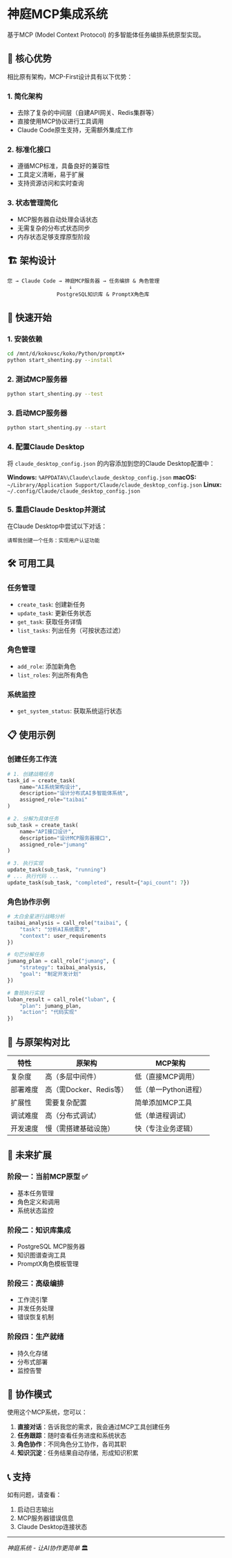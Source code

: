# 神庭MCP集成系统

基于MCP (Model Context Protocol) 的多智能体任务编排系统原型实现。

## 🎯 核心优势
                                  
相比原有架构，MCP-First设计具有以下优势：

### 1. **简化架构**
- 去除了复杂的中间层（自建API网关、Redis集群等）
- 直接使用MCP协议进行工具调用
- Claude Code原生支持，无需额外集成工作

### 2. **标准化接口**
- 遵循MCP标准，具备良好的兼容性
- 工具定义清晰，易于扩展
- 支持资源访问和实时查询

### 3. **状态管理简化**
- MCP服务器自动处理会话状态
- 无需复杂的分布式状态同步
- 内存状态足够支撑原型阶段

## 🏗️ 架构设计

```
您 → Claude Code → 神庭MCP服务器 → 任务编排 & 角色管理
                    ↓
                PostgreSQL知识库 & PromptX角色库
```

## 🚀 快速开始

### 1. 安装依赖
```bash
cd /mnt/d/kokovsc/koko/Python/promptX+
python start_shenting.py --install
```

### 2. 测试MCP服务器
```bash
python start_shenting.py --test
```

### 3. 启动MCP服务器
```bash
python start_shenting.py --start
```

### 4. 配置Claude Desktop
将 `claude_desktop_config.json` 的内容添加到您的Claude Desktop配置中：

**Windows:** `%APPDATA%\Claude\claude_desktop_config.json`
**macOS:** `~/Library/Application Support/Claude/claude_desktop_config.json`
**Linux:** `~/.config/Claude/claude_desktop_config.json`

### 5. 重启Claude Desktop并测试

在Claude Desktop中尝试以下对话：
```
请帮我创建一个任务：实现用户认证功能
```

## 🛠️ 可用工具

### 任务管理
- `create_task`: 创建新任务
- `update_task`: 更新任务状态
- `get_task`: 获取任务详情
- `list_tasks`: 列出任务（可按状态过滤）

### 角色管理
- `add_role`: 添加新角色
- `list_roles`: 列出所有角色

### 系统监控
- `get_system_status`: 获取系统运行状态

## 📋 使用示例

### 创建任务工作流
```python
# 1. 创建战略任务
task_id = create_task(
    name="AI系统架构设计",
    description="设计分布式AI多智能体系统",
    assigned_role="taibai"
)

# 2. 分解为具体任务
sub_task = create_task(
    name="API接口设计", 
    description="设计MCP服务器接口",
    assigned_role="jumang"
)

# 3. 执行实现
update_task(sub_task, "running")
# ... 执行代码 ...
update_task(sub_task, "completed", result={"api_count": 7})
```

### 角色协作示例
```python
# 太白金星进行战略分析
taibai_analysis = call_role("taibai", {
    "task": "分析AI系统需求",
    "context": user_requirements
})

# 句芒分解任务
jumang_plan = call_role("jumang", {
    "strategy": taibai_analysis,
    "goal": "制定开发计划"
})

# 鲁班执行实现
luban_result = call_role("luban", {
    "plan": jumang_plan,
    "action": "代码实现"
})
```

## 🔄 与原架构对比

| 特性 | 原架构 | MCP架构 |
|------|--------|---------|
| 复杂度 | 高（多层中间件） | 低（直接MCP调用） |
| 部署难度 | 高（需Docker、Redis等） | 低（单一Python进程） |
| 扩展性 | 需要复杂配置 | 简单添加MCP工具 |
| 调试难度 | 高（分布式调试） | 低（单进程调试） |
| 开发速度 | 慢（需搭建基础设施） | 快（专注业务逻辑） |

## 🔮 未来扩展

### 阶段一：当前MCP原型 ✅
- 基本任务管理
- 角色定义和调用
- 系统状态监控

### 阶段二：知识库集成
- PostgreSQL MCP服务器
- 知识图谱查询工具
- PromptX角色模板管理

### 阶段三：高级编排
- 工作流引擎
- 并发任务处理
- 错误恢复机制

### 阶段四：生产就绪
- 持久化存储
- 分布式部署
- 监控告警

## 🤝 协作模式

使用这个MCP系统，您可以：

1. **直接对话**：告诉我您的需求，我会通过MCP工具创建任务
2. **任务跟踪**：随时查看任务进度和系统状态
3. **角色协作**：不同角色分工协作，各司其职
4. **知识沉淀**：任务结果自动存储，形成知识积累

## 📞 支持

如有问题，请查看：
1. 启动日志输出
2. MCP服务器错误信息
3. Claude Desktop连接状态

---

*神庭系统 - 让AI协作更简单* 🏛️